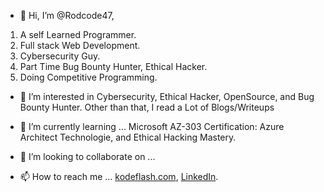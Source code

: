 - 👋 Hi, I’m @Rodcode47,

1. A self Learned Programmer.
2. Full stack Web Development.
3. Cybersecurity Guy.
4. Part Time Bug Bounty Hunter, Ethical Hacker.
5. Doing Competitive Programming.

- 👀 I’m interested in Cybersecurity, Ethical Hacker, OpenSource, and Bug Bounty Hunter. Other than that, I read a Lot of Blogs/Writeups
- 🌱 I’m currently learning ... Microsoft AZ-303 Certification: Azure Architect Technologie, and Ethical Hacking Mastery.

- 💞️ I’m looking to collaborate on ...
- 📫 How to reach me ... [kodeflash.com](https://kodeflash.com), [LinkedIn](www.linkedin.com/in/rodney-hammad-developer1).

<!---
Rodcode47/Rodcode47 is a ✨ special ✨ repository because its `README.md` (this file) appears on your GitHub profile.
You can click the Preview link to take a look at your changes.
--->
